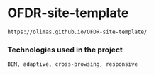 # OFDR-site-template
```
https://olimas.github.io/OFDR-site-template/
```
### Technologies used in the project
```
BEM, adaptive, cross-browsing, responsive
```
